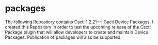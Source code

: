 # packages

The following Repository contains Cacti 1.2.21++ Cacti Device Packages.  I created this Repository
in order to test the upcoming release of the Cacti Package plugin that will allow
developers to create and maintain Device Packages.  Publication of packages will also
be supported.
